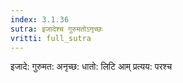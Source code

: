 ```yaml
---
index: 3.1.36
sutra: इजादेश्च गुरुमतोऽनृच्छः
vritti: full_sutra
---
```


इजादे: गुरुमत: अनृच्छ: धातो: लिटि आम् प्रत्यय: परश्च 